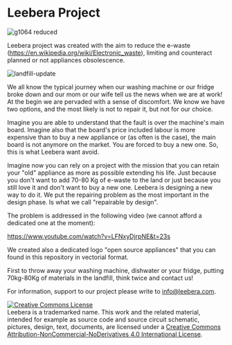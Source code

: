 # Leebera Project



![g1064 reduced](https://user-images.githubusercontent.com/92993315/201172127-a2738928-7ec3-4c09-9445-41d0004a6744.png)




Leebera project was created with the aim to reduce the e-waste (https://en.wikipedia.org/wiki/Electronic_waste), limiting and counteract planned or not appliances obsolescence. 

![landfill-update](https://user-images.githubusercontent.com/92993315/200126288-36990d4c-56aa-498e-9295-b628ed038752.jpg)


We all know the typical journey when our washing machine or our fridge broke down and our mom or our wife tell us the news when we are at work! At the begin we are pervaded with a sense of discomfort. We know we have two options, and the most likely is not to repair it, but not for our choice. 

Imagine you are able to understand that the fault is over the machine's main board. Imagine also that the board's price included labour is more expensive than to buy a new appliance or (as often is the case), the main board is not anymore on the market. You are forced to buy a new one. So, this is what Leebera want avoid.

Imagine now you can rely on a project with the mission that you can retain your "old" appliance as more as possible extending his life. Just because you don't want to add 70-80 Kg of e-waste to the land or just because you still love it and don't want to buy a new one. Leebera is designing a new way to do it. We put the repairing problem as the most important in the design phase. Is what we call "repairable by design". 

The problem is addressed in the following video (we cannot afford a dedicated one at the moment): 

https://www.youtube.com/watch?v=LFNxyDjrpNE&t=23s

We created also a dedicated logo "open source appliances" that you can found in this repository in vectorial format.  

First to throw away your washing machine, dishwater or your fridge, putting 70kg-80Kg of materials in the landfill, think twice and contact us!

For information, support to our project please write to info@leebera.com.


<a rel="license" href="http://creativecommons.org/licenses/by-nc-nd/4.0/"><img alt="Creative Commons License" style="border-width:0" src="https://i.creativecommons.org/l/by-nc-nd/4.0/88x31.png" /></a><br />Leebera is a trademarked name. This work and the related material, intended for example as source code and source circuit schematic, pictures, design, text, documents, are licensed under a <a rel="license" href="http://creativecommons.org/licenses/by-nc-nd/4.0/">Creative Commons Attribution-NonCommercial-NoDerivatives 4.0 International License</a>.
